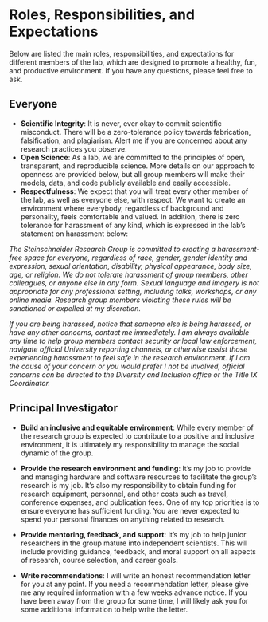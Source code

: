 # Roles, Responsibilities, and Expectations

Below are listed the main roles, responsibilities, and expectations for different members of the lab, which are designed to promote a healthy, fun, and productive environment. If you have any questions, please feel free to ask.

## Everyone

* **Scientific Integrity**: It is never, ever okay to commit scientific misconduct. There will be a zero-tolerance policy towards fabrication, falsification, and plagiarism. Alert me if you are concerned about any research practices you observe. 
* **Open Science**: As a lab, we are committed to the principles of open, transparent, and reproducible science. More details on our approach to openness are provided below, but all group members will make their models, data, and code publicly available and easily accessible.
* **Respectfulness**: We expect that you will treat every other member of the lab, as well as everyone else, with respect. We want to create an environment where everybody, regardless of background and personality, feels comfortable and valued. In addition, there is zero tolerance for harassment of any kind, which is expressed in the lab’s statement on harassment below: 

*The Steinschneider Research Group is committed to creating a harassment-free space for everyone, regardless of race, gender, gender identity and expression, sexual orientation, disability, physical appearance, body size, age, or religion. We do not tolerate harassment of group members, other colleagues, or anyone else in any form. Sexual language and imagery is not appropriate for any professional setting, including talks, workshops, or any online media. Research group members violating these rules will be sanctioned or expelled at my discretion.*

*If you are being harassed, notice that someone else is being harassed, or have any other concerns, contact me immediately. I am always available any time to help group members contact security or local law enforcement, navigate official University reporting channels, or otherwise assist those experiencing harassment to feel safe in the research environment. If I am the cause of your concern or you would prefer I not be involved, official concerns can be directed to the Diversity and Inclusion office or the Title IX Coordinator.*

## Principal Investigator

* **Build an inclusive and equitable environment**: While every member of the research group is expected to contribute to a positive and inclusive environment, it is ultimately my responsibility to manage the social dynamic of the group.

* **Provide the research environment and funding**: It’s my job to provide and managing hardware and software resources to facilitate the group’s research is my job. It’s also my responsibility to obtain funding for research equipment, personnel, and other costs such as travel, conference expenses, and publication fees. One of my top priorities is to ensure everyone has sufficient funding. You are never expected to spend your personal finances on anything related to research. 

* **Provide mentoring, feedback, and support**: It’s my job to help junior researchers in the group mature into independent scientists. This will include providing guidance, feedback, and moral support on all aspects of research, course selection, and career goals.

* **Write recommendations**: I will write an honest recommendation letter for you at any point. If you need a recommendation letter, please give me any required information with a few weeks advance notice. If you have been away from the group for some time, I will likely ask you for some additional information to help write the letter.

## 
